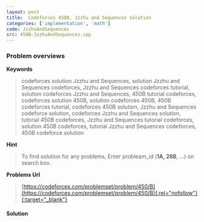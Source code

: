 ```yaml
---
layout: post
title:  Codeforces 450B. Jzzhu and Sequences solution
categories: ['implementation', 'math']
code: JzzhuAndSequences
src: 450B-JzzhuAndSequences.cpp
---
```

### **Problem overviews**

**Keywords**
> codeforces solution Jzzhu and Sequences, solution Jzzhu and Sequences codeforces, Jzzhu and Sequences codeforces tutorial, solution codeforces Jzzhu and Sequences, 450B tutorial codeforces, codeforces solution 450B, solution codeforces 450B, 450B codeforces tutorial, codeforces 450B solution, Jzzhu and Sequences codeforce solution, codeforces Jzzhu and Sequences solution, tutorial 450B codeforces, Jzzhu and Sequences tutorial codeforces, solution 450B codeforces, tutorial Jzzhu and Sequences codeforces, 450B codeforce solution

**Hint**
> To find solution for any problems, Enter probleam_id (**1A, 28B**, ...) on search box. 

**Problems Url**
> [https://codeforces.com/problemset/problem/450/B](https://codeforces.com/problemset/problem/450/B){:rel="nofollow"}{:target="_blank"}

#### **Solution**



